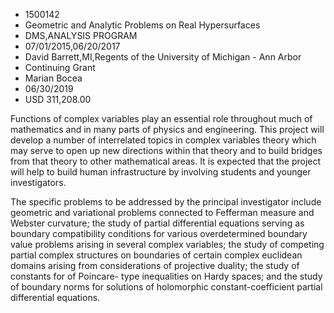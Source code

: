 
* 1500142
* Geometric and Analytic Problems on Real Hypersurfaces
* DMS,ANALYSIS PROGRAM
* 07/01/2015,06/20/2017
* David Barrett,MI,Regents of the University of Michigan - Ann Arbor
* Continuing Grant
* Marian Bocea
* 06/30/2019
* USD 311,208.00

Functions of complex variables play an essential role throughout much of
mathematics and in many parts of physics and engineering. This project will
develop a number of interrelated topics in complex variables theory which may
serve to open up new directions within that theory and to build bridges from
that theory to other mathematical areas. It is expected that the project will
help to build human infrastructure by involving students and younger
investigators.

The specific problems to be addressed by the principal investigator include
geometric and variational problems connected to Fefferman measure and Webster
curvature; the study of partial differential equations serving as boundary
compatibility conditions for various overdetermined boundary value problems
arising in several complex variables; the study of competing partial complex
structures on boundaries of certain complex euclidean domains arising from
considerations of projective duality; the study of constants for of Poincare-
type inequalities on Hardy spaces; and the study of boundary norms for solutions
of holomorphic constant-coefficient partial differential equations.
